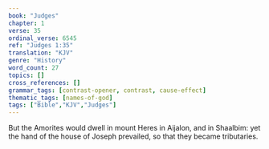 ```yaml
---
book: "Judges"
chapter: 1
verse: 35
ordinal_verse: 6545
ref: "Judges 1:35"
translation: "KJV"
genre: "History"
word_count: 27
topics: []
cross_references: []
grammar_tags: [contrast-opener, contrast, cause-effect]
thematic_tags: [names-of-god]
tags: ["Bible","KJV","Judges"]
---
```

But the Amorites would dwell in mount Heres in Aijalon, and in Shaalbim: yet the hand of the house of Joseph prevailed, so that they became tributaries.
